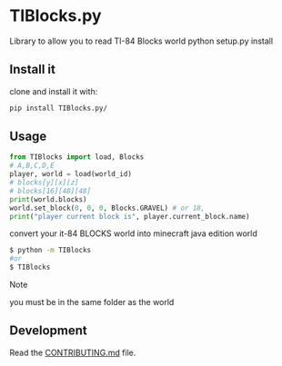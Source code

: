 # TIBlocks.py

Library to allow you to read TI-84 Blocks world
python setup.py install

## Install it

clone and install it with:

```cmd
pip install TIBlocks.py/
```

## Usage

```py
from TIBlocks import load, Blocks
# A,B,C,D,E
player, world = load(world_id)
# blocks[y][x][z]
# blocks[16][48][48]
print(world.blocks)
world.set_block(0, 0, 0, Blocks.GRAVEL) # or 18,
print("player current block is", player.current_block.name)
```

convert your it-84 BLOCKS world into minecraft java edition world

```bash
$ python -m TIBlocks
#or
$ TIBlocks
```

> [!NOTE]
> you must be in the same folder as the world

## Development

Read the [CONTRIBUTING.md](CONTRIBUTING.md) file.
